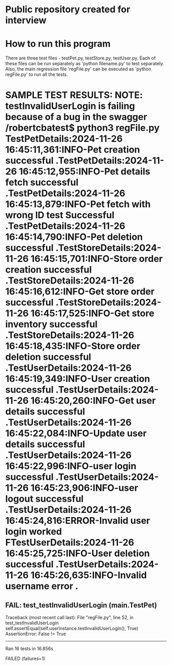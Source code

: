 # Public repository created for interview
# How to run this program
There are three test files - testPet.py, testStore.py, testUser.py.
Each of these files can be run separately as 'python filename.py' to test separately.
Also, the main regression file 'regFile.py' can be executed as 'python regFile.py' to run all the tests.

SAMPLE TEST RESULTS:
NOTE: testInvalidUserLogin is failing because of a bug in the swagger 
/robertcbatest$ python3 regFile.py 
TestPetDetails:2024-11-26 16:45:11,361:INFO-Pet creation successful
.TestPetDetails:2024-11-26 16:45:12,955:INFO-Pet details fetch successful
.TestPetDetails:2024-11-26 16:45:13,879:INFO-Pet fetch with wrong ID test Successful
.TestPetDetails:2024-11-26 16:45:14,790:INFO-Pet deletion successful
.TestStoreDetails:2024-11-26 16:45:15,701:INFO-Store order creation successful
.TestStoreDetails:2024-11-26 16:45:16,612:INFO-Get store order successful
.TestStoreDetails:2024-11-26 16:45:17,525:INFO-Get store inventory successful
.TestStoreDetails:2024-11-26 16:45:18,435:INFO-Store order deletion successful
.TestUserDetails:2024-11-26 16:45:19,349:INFO-User creation successful
.TestUserDetails:2024-11-26 16:45:20,260:INFO-Get user details successful
.TestUserDetails:2024-11-26 16:45:22,084:INFO-Update user details successful
.TestUserDetails:2024-11-26 16:45:22,996:INFO-user login successful
.TestUserDetails:2024-11-26 16:45:23,906:INFO-user logout successful
.TestUserDetails:2024-11-26 16:45:24,816:ERROR-Invalid user login worked
FTestUserDetails:2024-11-26 16:45:25,725:INFO-User deletion successful
.TestUserDetails:2024-11-26 16:45:26,635:INFO-Invalid username error
.
======================================================================
FAIL: test_testInvalidUserLogin (__main__.TestPet)
----------------------------------------------------------------------
Traceback (most recent call last):
  File "regFile.py", line 52, in test_testInvalidUserLogin
    self.assertEqual(self.userInstance.testInvalidUserLogin(), True)
AssertionError: False != True

----------------------------------------------------------------------
Ran 16 tests in 16.856s

FAILED (failures=1)

